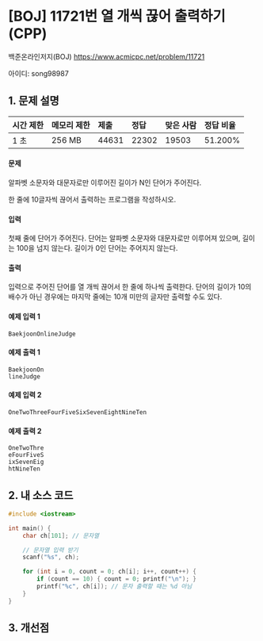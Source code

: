 # [BOJ] 11721번 열 개씩 끊어 출력하기 (CPP)

백준온라인저지(BOJ) https://www.acmicpc.net/problem/11721

아이디: song98987



## 1. 문제 설명

| 시간 제한 | 메모리 제한 | 제출  | 정답  | 맞은 사람 | 정답 비율 |
| :-------- | :---------- | :---- | :---- | :-------- | :-------- |
| 1 초      | 256 MB      | 44631 | 22302 | 19503     | 51.200%   |

#### 문제

알파벳 소문자와 대문자로만 이루어진 길이가 N인 단어가 주어진다.

한 줄에 10글자씩 끊어서 출력하는 프로그램을 작성하시오.

#### 입력

첫째 줄에 단어가 주어진다. 단어는 알파벳 소문자와 대문자로만 이루어져 있으며, 길이는 100을 넘지 않는다. 길이가 0인 단어는 주어지지 않는다.

#### 출력

입력으로 주어진 단어를 열 개씩 끊어서 한 줄에 하나씩 출력한다. 단어의 길이가 10의 배수가 아닌 경우에는 마지막 줄에는 10개 미만의 글자만 출력할 수도 있다.



#### 예제 입력 1

```
BaekjoonOnlineJudge
```

#### 예제 출력 1

```
BaekjoonOn
lineJudge
```

#### 예제 입력 2

```
OneTwoThreeFourFiveSixSevenEightNineTen
```

#### 예제 출력 2

```
OneTwoThre
eFourFiveS
ixSevenEig
htNineTen
```



## 2. 내 소스 코드

```C++
#include <iostream>

int main() {
	char ch[101]; // 문자열

	// 문자열 입력 받기
	scanf("%s", ch);

	for (int i = 0, count = 0; ch[i]; i++, count++) {
		if (count == 10) { count = 0; printf("\n"); }
		printf("%c", ch[i]); // 문자 출력할 때는 %d 아님
	}
}
```



## 3. 개선점

